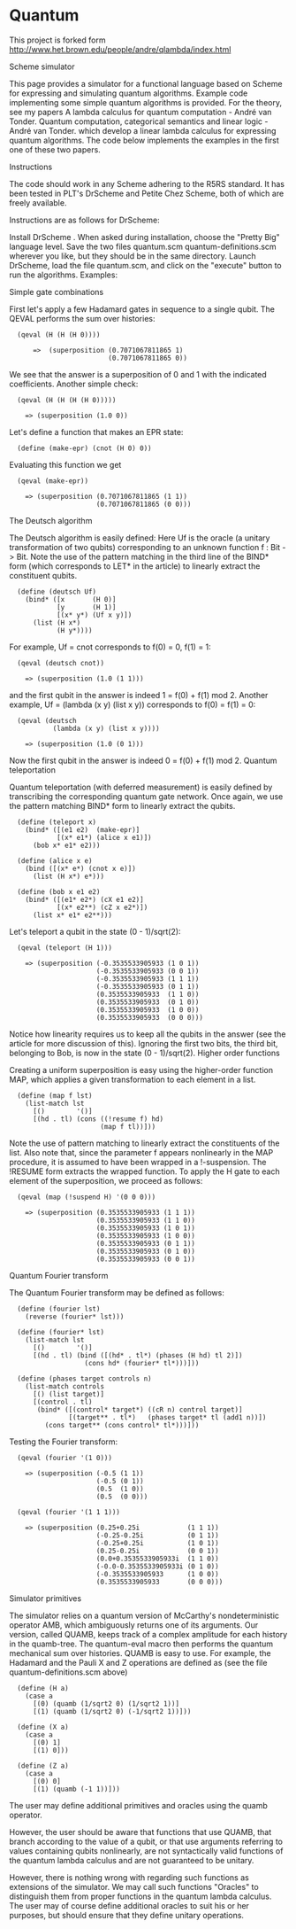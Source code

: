 # Quantum

This project is forked form http://www.het.brown.edu/people/andre/qlambda/index.html


Scheme simulator

This page provides a simulator for a functional language based on Scheme for expressing and simulating quantum algorithms. Example code implementing some simple quantum algorithms is provided. For the theory, see my papers
A lambda calculus for quantum computation - André van Tonder.
Quantum computation, categorical semantics and linear logic - André van Tonder.
which develop a linear lambda calculus for expressing quantum algorithms. The code below implements the examples in the first one of these two papers.

Instructions

The code should work in any Scheme adhering to the R5RS standard. It has been tested in PLT's DrScheme and Petite Chez Scheme, both of which are freely available.

Instructions are as follows for DrScheme:

Install DrScheme . When asked during installation, choose the "Pretty Big" language level.
Save the two files
quantum.scm
quantum-definitions.scm
wherever you like, but they should be in the same directory.
Launch DrScheme, load the file quantum.scm, and click on the "execute" button to run the algorithms.
Examples:

Simple gate combinations

First let's apply a few Hadamard gates in sequence to a single qubit. The QEVAL performs the sum over histories:
```
  (qeval (H (H (H 0))))

      =>  (superposition (0.7071067811865 1) 
                         (0.7071067811865 0))
```
We see that the answer is a superposition of 0 and 1 with the indicated coefficients. Another simple check:
```
  (qeval (H (H (H (H 0)))))

    => (superposition (1.0 0))
```
Let's define a function that makes an EPR state:
```
  (define (make-epr) (cnot (H 0) 0))
```
Evaluating this function we get
```
  (qeval (make-epr))

    => (superposition (0.7071067811865 (1 1)) 
                      (0.7071067811865 (0 0)))
```
The Deutsch algorithm

The Deutsch algorithm is easily defined: Here Uf is the oracle (a unitary transformation of two qubits) corresponding to an unknown function f : Bit -> Bit. Note the use of the pattern matching in the third line of the BIND* form (which corresponds to LET* in the article) to linearly extract the constituent qubits.
```
  (define (deutsch Uf)
    (bind* ([x       (H 0)]
            [y       (H 1)]
            [(x* y*) (Uf x y)])     
      (list (H x*) 
            (H y*))))
```
For example, Uf = cnot corresponds to f(0) = 0, f(1) = 1:
```
  (qeval (deutsch cnot))

    => (superposition (1.0 (1 1)))
```
and the first qubit in the answer is indeed 1 = f(0) + f(1) mod 2.
Another example, Uf = (lambda (x y) (list x y)) corresponds to f(0) = f(1) = 0:
```
  (qeval (deutsch 
           (lambda (x y) (list x y))))

    => (superposition (1.0 (0 1)))
``` 
Now the first qubit in the answer is indeed 0 = f(0) + f(1) mod 2.
Quantum teleportation

Quantum teleportation (with deferred measurement) is easily defined by transcribing the corresponding quantum gate network. Once again, we use the pattern matching BIND* form to linearly extract the qubits.
```
  (define (teleport x)
    (bind* ([(e1 e2)  (make-epr)]
            [(x* e1*) (alice x e1)])
      (bob x* e1* e2)))

  (define (alice x e)
    (bind ([(x* e*) (cnot x e)])
      (list (H x*) e*)))

  (define (bob x e1 e2)
    (bind* ([(e1* e2*) (cX e1 e2)]
            [(x* e2**) (cZ x e2*)])
      (list x* e1* e2**)))
```
Let's teleport a qubit in the state (0 - 1)/sqrt(2):
```
  (qeval (teleport (H 1)))

    => (superposition (-0.3535533905933 (1 0 1))
                      (-0.3535533905933 (0 0 1))
                      (-0.3535533905933 (1 1 1))
                      (-0.3535533905933 (0 1 1))
                      (0.3535533905933  (1 1 0))
                      (0.3535533905933  (0 1 0))
                      (0.3535533905933  (1 0 0))
                      (0.3535533905933  (0 0 0)))
```
       
Notice how linearity requires us to keep all the qubits in the answer (see the article for more discussion of this). Ignoring the first two bits, the third bit, belonging to Bob, is now in the state (0 - 1)/sqrt(2).
Higher order functions

Creating a uniform superposition is easy using the higher-order function MAP, which applies a given transformation to each element in a list.
```
  (define (map f lst)
    (list-match lst 
      [()        '()] 
      [(hd . tl) (cons ((!resume f) hd) 
                       (map f tl))]))
```
Note the use of pattern matching to linearly extract the constituents of the list. Also note that, since the parameter f appears nonlinearly in the MAP procedure, it is assumed to have been wrapped in a !-suspension. The !RESUME form extracts the wrapped function. To apply the H gate to each element of the superposition, we proceed as follows:
```
  (qeval (map (!suspend H) '(0 0 0)))

    => (superposition (0.3535533905933 (1 1 1))
                      (0.3535533905933 (1 1 0))
                      (0.3535533905933 (1 0 1))
                      (0.3535533905933 (1 0 0))
                      (0.3535533905933 (0 1 1))
                      (0.3535533905933 (0 1 0))
                      (0.3535533905933 (0 0 1))
```
Quantum Fourier transform

The Quantum Fourier transform may be defined as follows:
```   
  (define (fourier lst)
    (reverse (fourier* lst)))

  (define (fourier* lst)
    (list-match lst
      [()        '()]
      [(hd . tl) (bind ([(hd* . tl*) (phases (H hd) tl 2)])
                   (cons hd* (fourier* tl*)))]))

  (define (phases target controls n)
    (list-match controls
      [() (list target)]
      [(control . tl) 
       (bind* ([(control* target*) ((cR n) control target)]
               [(target** . tl*)   (phases target* tl (add1 n))])
         (cons target** (cons control* tl*)))]))
```
Testing the Fourier transform:
```
  (qeval (fourier '(1 0)))

    => (superposition (-0.5 (1 1)) 
                      (-0.5 (0 1)) 
                      (0.5  (1 0)) 
                      (0.5  (0 0)))

  (qeval (fourier '(1 1 1)))

    => (superposition (0.25+0.25i            (1 1 1))
                      (-0.25-0.25i           (0 1 1))
                      (-0.25+0.25i           (1 0 1))
                      (0.25-0.25i            (0 0 1))
                      (0.0+0.3535533905933i  (1 1 0))
                      (-0.0-0.3535533905933i (0 1 0))
                      (-0.3535533905933      (1 0 0))
                      (0.3535533905933       (0 0 0)))
```
    
Simulator primitives

The simulator relies on a quantum version of McCarthy's nondeterministic operator AMB, which ambiguously returns one of its arguments. Our version, called QUAMB, keeps track of a complex amplitude for each history in the quamb-tree. The quantum-eval macro then performs the quantum mechanical sum over histories.
QUAMB is easy to use. For example, the Hadamard and the Pauli X and Z operations are defined as (see the file quantum-definitions.scm above)
```
  (define (H a)
    (case a
      [(0) (quamb (1/sqrt2 0) (1/sqrt2 1))]
      [(1) (quamb (1/sqrt2 0) (-1/sqrt2 1))]))
   
  (define (X a)
    (case a
      [(0) 1]
      [(1) 0]))

  (define (Z a)
    (case a
      [(0) 0]
      [(1) (quamb (-1 1))]))
```
The user may define additional primitives and oracles using the quamb operator.

However, the user should be aware that functions that use QUAMB, that branch according to the value of a qubit, or that use arguments referring to values containing qubits nonlinearly, are not syntactically valid functions of the quantum lambda calculus and are not guaranteed to be unitary.

However, there is nothing wrong with regarding such functions as extensions of the simulator. We may call such functions "Oracles" to distinguish them from proper functions in the quantum lambda calculus. The user may of course define additional oracles to suit his or her purposes, but should ensure that they define unitary operations.
